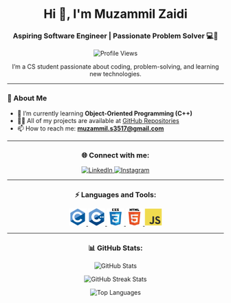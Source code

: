 <h1 align="center">Hi 👋, I'm Muzammil Zaidi</h1>
<h3 align="center">Aspiring Software Engineer | Passionate Problem Solver 💻🚀</h3>

<p align="center">
  <img src="https://komarev.com/ghpvc/?username=muzammil-zaidi&label=Profile%20views&color=0e75b6&style=flat" alt="Profile Views" />
</p>

<p align="center">I’m a CS student passionate about coding, problem-solving, and learning new technologies.</p>

---

### 🚀 About Me  
- 🌱 I’m currently learning **Object-Oriented Programming (C++)**  
- 👨‍💻 All of my projects are available at [GitHub Repositories](https://github.com/muzammil-zaidi)  
- 📫 How to reach me: **muzammil.s3517@gmail.com**  

---

<h3 align="center">🌐 Connect with me:</h3>
<p align="center">
  <a href="https://www.linkedin.com/in/muzammil-zaidi-841237300/" target="_blank">
    <img src="https://raw.githubusercontent.com/rahuldkjain/github-profile-readme-generator/master/src/images/icons/Social/linked-in-alt.svg" alt="LinkedIn" height="30" width="40" />
  </a>
  <a href="https://instagram.com/muzammil_xaidi" target="_blank">
    <img src="https://raw.githubusercontent.com/rahuldkjain/github-profile-readme-generator/master/src/images/icons/Social/instagram.svg" alt="Instagram" height="30" width="40" />
  </a>
</p>

---

<h3 align="center">⚡ Languages and Tools:</h3>
<p align="center">
  <a href="https://www.cprogramming.com/" target="_blank">
    <img src="https://raw.githubusercontent.com/devicons/devicon/master/icons/c/c-original.svg" alt="C" width="40" height="40"/>
  </a>
  <a href="https://www.w3schools.com/cpp/" target="_blank">
    <img src="https://raw.githubusercontent.com/devicons/devicon/master/icons/cplusplus/cplusplus-original.svg" alt="C++" width="40" height="40"/>
  </a>
  <a href="https://www.w3schools.com/css/" target="_blank">
    <img src="https://raw.githubusercontent.com/devicons/devicon/master/icons/css3/css3-original-wordmark.svg" alt="CSS3" width="40" height="40"/>
  </a>
  <a href="https://www.w3.org/html/" target="_blank">
    <img src="https://raw.githubusercontent.com/devicons/devicon/master/icons/html5/html5-original-wordmark.svg" alt="HTML5" width="40" height="40"/>
  </a>
  <a href="https://developer.mozilla.org/en-US/docs/Web/JavaScript" target="_blank">
    <img src="https://raw.githubusercontent.com/devicons/devicon/master/icons/javascript/javascript-original.svg" alt="JavaScript" width="40" height="40"/>
  </a>
</p>

---

<h3 align="center">📊 GitHub Stats:</h3>
<p align="center">
  <img src="https://github-readme-stats.vercel.app/api?username=muzammil-zaidi&show_icons=true&theme=tokyonight" alt="GitHub Stats" />
</p>

<p align="center">
  <img src="https://github-readme-streak-stats.herokuapp.com/?user=muzammil-zaidi&theme=tokyonight" alt="GitHub Streak Stats" />
</p>

<p align="center">
  <img src="https://github-readme-stats.vercel.app/api/top-langs/?username=muzammil-zaidi&layout=compact&theme=tokyonight" alt="Top Languages" />
</p>
